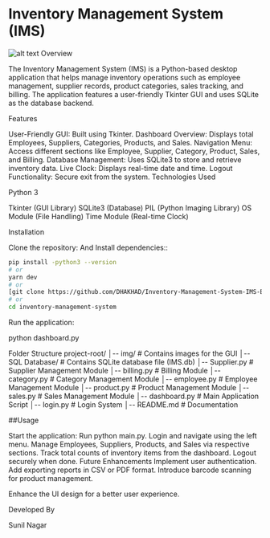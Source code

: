 # Inventory Management System (IMS)
![alt text](img/home.png)
Overview

The Inventory Management System (IMS) is a Python-based desktop application that helps manage inventory operations such as employee management, supplier records, product categories, sales tracking, and billing. The application features a user-friendly Tkinter GUI and uses SQLite as the database backend.

Features

User-Friendly GUI: Built using Tkinter.
Dashboard Overview: Displays total Employees, Suppliers, Categories, Products, and Sales.
Navigation Menu: Access different sections like Employee, Supplier, Category, Product, Sales, and Billing.
Database Management: Uses SQLite3 to store and retrieve inventory data.
Live Clock: Displays real-time date and time.
Logout Functionality: Secure exit from the system.
Technologies Used

Python 3

Tkinter (GUI Library)
SQLite3 (Database)
PIL (Python Imaging Library)
OS Module (File Handling)
Time Module (Real-time Clock)

Installation

Clone the repository:
And Install dependencies::

```bash
pip install -python3 --version
# or
yarn dev
# or
[git clone https://github.com/DHAKHAD/Inventory-Management-System-IMS-Brainwave_Matrix_Intern-Task2](https://github.com/DHAKHAD/Inventory-Management-System-IMS-Brainwave_Matrix_Intern-Task2.git)
# or
cd inventory-management-system
```
Run the application:

python dashboard.py

Folder Structure
project-root/
│-- img/                # Contains images for the GUI
│-- SQL Database/       # Contains SQLite database file (IMS.db)
│-- Supplier.py         # Supplier Management Module
│-- billing.py          # Billing Module
│-- category.py         # Category Management Module
│-- employee.py         # Employee Management Module
│-- product.py          # Product Management Module
│-- sales.py            # Sales Management Module
│-- dashboard.py        # Main Application Script
│-- login.py            # Login System
│-- README.md           # Documentation

##Usage

Start the application: Run python main.py.
Login and navigate using the left menu.
Manage Employees, Suppliers, Products, and Sales via respective sections.
Track total counts of inventory items from the dashboard.
Logout securely when done.
Future Enhancements
Implement user authentication.
Add exporting reports in CSV or PDF format.
Introduce barcode scanning for product management.

Enhance the UI design for a better user experience.

Developed By

Sunil Nagar

